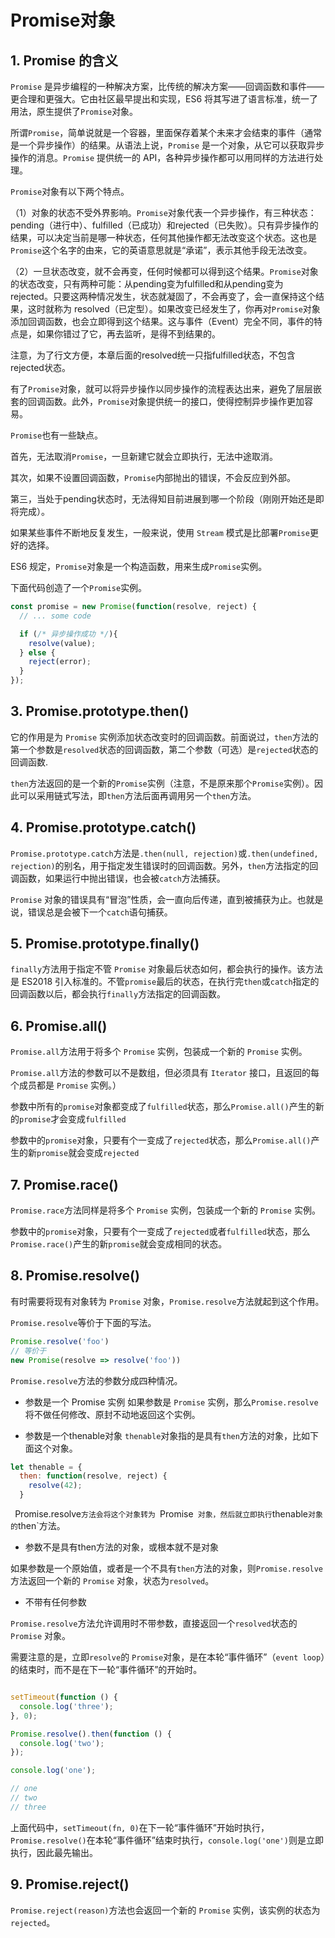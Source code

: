 # Promise对象

## 1. Promise 的含义

`Promise` 是异步编程的一种解决方案，比传统的解决方案——回调函数和事件——更合理和更强大。它由社区最早提出和实现，ES6 将其写进了语言标准，统一了用法，原生提供了`Promise`对象。

所谓`Promise`，简单说就是一个容器，里面保存着某个未来才会结束的事件（通常是一个异步操作）的结果。从语法上说，`Promise` 是一个对象，从它可以获取异步操作的消息。`Promise` 提供统一的 API，各种异步操作都可以用同样的方法进行处理。

`Promise`对象有以下两个特点。

（1）对象的状态不受外界影响。`Promise`对象代表一个异步操作，有三种状态：pending（进行中）、fulfilled（已成功）和rejected（已失败）。只有异步操作的结果，可以决定当前是哪一种状态，任何其他操作都无法改变这个状态。这也是`Promise`这个名字的由来，它的英语意思就是“承诺”，表示其他手段无法改变。

（2）一旦状态改变，就不会再变，任何时候都可以得到这个结果。`Promise`对象的状态改变，只有两种可能：从pending变为fulfilled和从pending变为rejected。只要这两种情况发生，状态就凝固了，不会再变了，会一直保持这个结果，这时就称为 resolved（已定型）。如果改变已经发生了，你再对`Promise`对象添加回调函数，也会立即得到这个结果。这与事件（Event）完全不同，事件的特点是，如果你错过了它，再去监听，是得不到结果的。

注意，为了行文方便，本章后面的resolved统一只指fulfilled状态，不包含rejected状态。

有了`Promise`对象，就可以将异步操作以同步操作的流程表达出来，避免了层层嵌套的回调函数。此外，`Promise`对象提供统一的接口，使得控制异步操作更加容易。

`Promise`也有一些缺点。

首先，无法取消`Promise`，一旦新建它就会立即执行，无法中途取消。

其次，如果不设置回调函数，`Promise`内部抛出的错误，不会反应到外部。

第三，当处于pending状态时，无法得知目前进展到哪一个阶段（刚刚开始还是即将完成）。

如果某些事件不断地反复发生，一般来说，使用 `Stream` 模式是比部署`Promise`更好的选择。

ES6 规定，`Promise`对象是一个构造函数，用来生成`Promise`实例。

下面代码创造了一个`Promise`实例。

```javaScript
const promise = new Promise(function(resolve, reject) {
  // ... some code

  if (/* 异步操作成功 */){
    resolve(value);
  } else {
    reject(error);
  }
});
```
## 3. Promise.prototype.then()

它的作用是为 `Promise` 实例添加状态改变时的回调函数。前面说过，`then`方法的第一个参数是`resolved`状态的回调函数，第二个参数（可选）是`rejected`状态的回调函数.

`then`方法返回的是一个新的`Promise`实例（注意，不是原来那个`Promise`实例）。因此可以采用链式写法，即`then`方法后面再调用另一个`then`方法。

## 4. Promise.prototype.catch()

`Promise.prototype.catch`方法是`.then(null, rejection)`或`.then(undefined, rejection)`的别名，用于指定发生错误时的回调函数。另外，`then`方法指定的回调函数，如果运行中抛出错误，也会被`catch`方法捕获。

`Promise` 对象的错误具有“冒泡”性质，会一直向后传递，直到被捕获为止。也就是说，错误总是会被下一个`catch`语句捕获。


## 5. Promise.prototype.finally()

`finally`方法用于指定不管 `Promise` 对象最后状态如何，都会执行的操作。该方法是 ES2018 引入标准的。不管`promise`最后的状态，在执行完`then`或`catch`指定的回调函数以后，都会执行`finally`方法指定的回调函数。

## 6. Promise.all()

`Promise.all`方法用于将多个 `Promise` 实例，包装成一个新的 `Promise` 实例。

`Promise.all`方法的参数可以不是数组，但必须具有 `Iterator` 接口，且返回的每个成员都是 `Promise` 实例。）

参数中所有的`promise`对象都变成了`fulfilled`状态，那么`Promise.all()`产生的新的`promise`才会变成`fulfilled`

参数中的`promise`对象，只要有个一变成了`rejected`状态，那么`Promise.all()`产生的新`promise`就会变成`rejected`

## 7. Promise.race()

`Promise.race`方法同样是将多个 `Promise` 实例，包装成一个新的 `Promise` 实例。

参数中的`promise`对象，只要有个一变成了`rejected`或者`fulfilled`状态，那么`Promise.race()`产生的新`promise`就会变成相同的状态。


## 8. Promise.resolve()

有时需要将现有对象转为 `Promise` 对象，`Promise.resolve`方法就起到这个作用。

`Promise.resolve`等价于下面的写法。
```javaScript
Promise.resolve('foo')
// 等价于
new Promise(resolve => resolve('foo'))
```

`Promise.resolve`方法的参数分成四种情况。

- 参数是一个 Promise 实例
如果参数是 `Promise` 实例，那么`Promise.resolve`将不做任何修改、原封不动地返回这个实例。

- 参数是一个thenable对象
`thenable`对象指的是具有`then`方法的对象，比如下面这个对象。
```javaScript
let thenable = {
  then: function(resolve, reject) {
    resolve(42);
  }
```
`
`Promise.resolve`方法会将这个对象转为 `Promise` 对象，然后就立即执行`thenable`对象的`then`方法。

- 参数不是具有then方法的对象，或根本就不是对象

如果参数是一个原始值，或者是一个不具有`then`方法的对象，则`Promise.resolve`方法返回一个新的 `Promise` 对象，状态为`resolved`。

- 不带有任何参数

`Promise.resolve`方法允许调用时不带参数，直接返回一个`resolved`状态的 `Promise` 对象。


需要注意的是，立即`resolve`的 `Promise`对象，是在本轮“事件循环”（`event loop`）的结束时，而不是在下一轮“事件循环”的开始时。

```javaScript

setTimeout(function () {
  console.log('three');
}, 0);

Promise.resolve().then(function () {
  console.log('two');
});

console.log('one');

// one
// two
// three

```

上面代码中，`setTimeout(fn, 0)`在下一轮“事件循环”开始时执行，`Promise.resolve()`在本轮“事件循环”结束时执行，`console.log('one')`则是立即执行，因此最先输出。

## 9. Promise.reject()

`Promise.reject(reason)`方法也会返回一个新的 `Promise` 实例，该实例的状态为`rejected`。